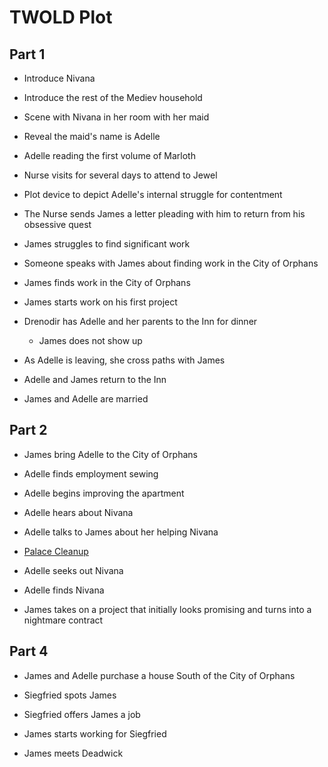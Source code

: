 # TWOLD Plot

## Part 1

* Introduce Nivana
* Introduce the rest of the Mediev household
* Scene with Nivana in her room with her maid
* Reveal the maid's name is Adelle
* Adelle reading the first volume of Marloth
* Nurse visits for several days to attend to Jewel
* Plot device to depict Adelle's internal struggle for contentment
* The Nurse sends James a letter pleading with him to return from his obsessive quest



* James struggles to find significant work
* Someone speaks with James about finding work in the City of Orphans
* James finds work in the City of Orphans



* James starts work on his first project



* Drenodir has Adelle and her parents to the Inn for dinner
  * James does not show up
* As Adelle is leaving, she cross paths with James
* Adelle and James return to the Inn



* James and Adelle are married

## Part 2

* James bring Adelle to the City of Orphans
* Adelle finds employment sewing
* Adelle begins improving the apartment



* Adelle hears about Nivana
* Adelle talks to James about her helping Nivana
* [Palace Cleanup](./twold-plot-design.md#palace-cleanup)
* Adelle seeks out Nivana
* Adelle finds Nivana



* James takes on a project that initially looks promising and turns into a nightmare contract



## Part 4

* James and Adelle purchase a house South of the City of Orphans



* Siegfried spots James
* Siegfried offers James a job
* James starts working for Siegfried
* James meets Deadwick